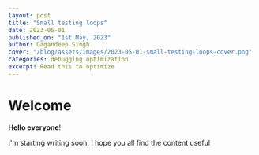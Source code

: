 ```yaml
---
layout: post
title: "Small testing loops"
date: 2023-05-01
published_on: "1st May, 2023"
author: Gagandeep Singh
cover: "/blog/assets/images/2023-05-01-small-testing-loops-cover.png"
categories: debugging optimization
excerpt: Read this to optimize
---
```


# Welcome

**Hello everyone**!

I'm starting writing soon. I hope you all find the content useful
